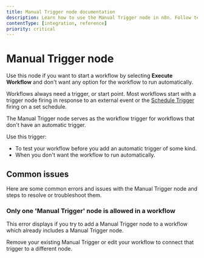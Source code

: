 ```yaml
---
title: Manual Trigger node documentation
description: Learn how to use the Manual Trigger node in n8n. Follow technical documentation to integrate Manual Trigger node into your workflows.
contentType: [integration, reference]
priority: critical
---
```


# Manual Trigger node

Use this node if you want to start a workflow by selecting **Execute Workflow** and don't want any option for the workflow to run automatically.

Workflows always need a trigger, or start point. Most workflows start with a trigger node firing in response to an external event or the [Schedule Trigger](/integrations/builtin/core-nodes/n8n-nodes-base.scheduletrigger/index.md) firing on a set schedule.

The Manual Trigger node serves as the workflow trigger for workflows that don't have an automatic trigger.

Use this trigger:

* To test your workflow before you add an automatic trigger of some kind.
* When you don't want the workflow to run automatically.

## Common issues

Here are some common errors and issues with the Manual Trigger node and steps to resolve or troubleshoot them.

<!-- vale off -->
### Only one 'Manual Trigger' node is allowed in a workflow
<!-- vale on -->

This error displays if you try to add a Manual Trigger node to a workflow which already includes a Manual Trigger node.

Remove your existing Manual Trigger or edit your workflow to connect that trigger to a different node.
